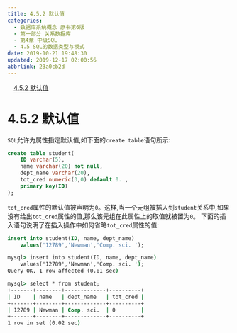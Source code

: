 ```yaml
---
title: 4.5.2 默认值
categories: 
  - 数据库系统概念 原书第6版
  - 第一部分 关系数据库
  - 第4章 中级SQL
  - 4.5 SQL的数据类型与模式
date: 2019-10-21 19:48:30
updated: 2019-12-17 02:00:56
abbrlink: 23a0cb2d
---
```

<div id='my_toc'><a href="/ReadingNotes/23a0cb2d/#4-5-2-默认值" class="header_1">4.5.2 默认值</a>&nbsp;<br></div>
<style>.header_1{margin-left: 1em;}.header_2{margin-left: 2em;}.header_3{margin-left: 3em;}.header_4{margin-left: 4em;}.header_5{margin-left: 5em;}.header_6{margin-left: 6em;}</style>
<!--more-->
<script>if (navigator.platform.search('arm')==-1){document.getElementById('my_toc').style.display = 'none';}var e,p = document.getElementsByTagName('p');while (p.length>0) {e = p[0];e.parentElement.removeChild(e);}</script>

<!--end-->
<!--SSTStart-->
# 4.5.2 默认值 #
`SQL`允许为属性指定默认值,如下面的`create table`语句所示:
```sql
create table student(
    ID varchar(5),
    name varchar(20) not null,
    dept_name varchar(20),
    tot_cred numeric(3,0) default 0. ,
    primary key(ID)
);
```
`tot_cred`属性的默认值被声明为`0`。这样,当一个元组被插入到`student`关系中,如果没有给出`tot_cred`属性的值,那么该元组在此属性上的取值就被置为`0`。
下面的插入语句说明了在插入操作中如何省略`tot_cred`属性的值:
```sql
insert into student(ID, name, dept_name)
    values('12789','Newman','Comp. sci. ');
```
```cmd
mysql> insert into student(ID, name, dept_name)
    values('12789','Newman','Comp. sci. ');
Query OK, 1 row affected (0.01 sec)

mysql> select * from student;
+-------+--------+-------------+----------+
| ID    | name   | dept_name   | tot_cred |
+-------+--------+-------------+----------+
| 12789 | Newman | Comp. sci.  | 0        |
+-------+--------+-------------+----------+
1 row in set (0.02 sec)

```
<!--SSTStop-->

